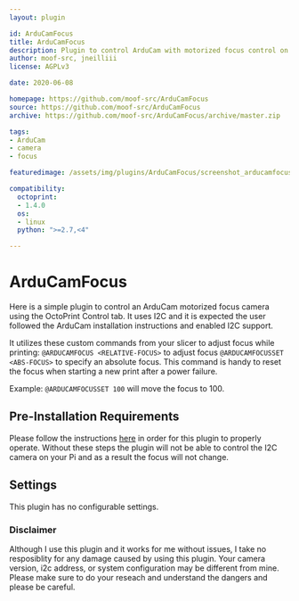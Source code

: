 ```yaml
---
layout: plugin

id: ArduCamFocus
title: ArduCamFocus
description: Plugin to control ArduCam with motorized focus control on octopi
author: moof-src, jneilliii
license: AGPLv3

date: 2020-06-08

homepage: https://github.com/moof-src/ArduCamFocus
source: https://github.com/moof-src/ArduCamFocus
archive: https://github.com/moof-src/ArduCamFocus/archive/master.zip

tags:
- ArduCam
- camera
- focus

featuredimage: /assets/img/plugins/ArduCamFocus/screenshot_arducamfocus.png

compatibility:
  octoprint:
  - 1.4.0
  os:
  - linux
  python: ">=2.7,<4"

---
```


# ArduCamFocus

Here is a simple plugin to control an ArduCam motorized focus camera using the OctoPrint Control tab. It uses I2C and it is expected the user followed the ArduCam installation instructions and enabled I2C support.

It utilizes these custom commands from your slicer to adjust focus while printing:
  `@ARDUCAMFOCUS <RELATIVE-FOCUS>` to adjust focus 
  `@ARDUCAMFOCUSSET <ABS-FOCUS>` to specify an absolute focus. This command is handy to reset the focus when starting a new print after a power failure.

Example: `@ARDUCAMFOCUSSET 100` will move the focus to 100.

## Pre-Installation Requirements

Please follow the instructions [here](https://github.com/moof-src/ArduCamFocus#pre-installation-requirements) in order for this plugin to properly operate. Without these steps the plugin will not be able to control the I2C camera on your Pi and as a result the focus will not change.

## Settings

This plugin has no configurable settings.

### Disclaimer

Although I use this plugin and it works for me without issues, I take no resposiblity for any damage caused by using this plugin. Your camera version, i2c address, or system configuration may be different from mine.  Please make sure to do your reseach and understand the dangers and please be careful.

